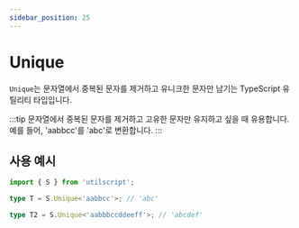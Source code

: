 ```yaml
---
sidebar_position: 25
---
```


# Unique

`Unique`는 문자열에서 중복된 문자를 제거하고 유니크한 문자만 남기는 TypeScript 유틸리티 타입입니다.

:::tip
문자열에서 중복된 문자를 제거하고 고유한 문자만 유지하고 싶을 때 유용합니다. 예를 들어, 'aabbcc'를 'abc'로 변환합니다.
:::

## 사용 예시

```ts
import { S } from 'utilscript';

type T = S.Unique<'aabbcc'>; // 'abc'

type T2 = S.Unique<'aabbbccddeeff'>; // 'abcdef'
```
